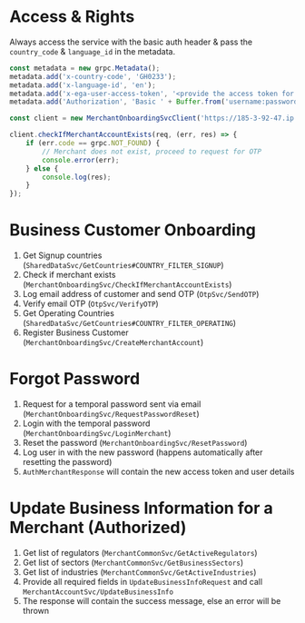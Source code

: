 # Access & Rights

Always access the service with the basic auth header & pass the `country_code` & `language_id` in the metadata.

```javascript
const metadata = new grpc.Metadata();
metadata.add('x-country-code', 'GH0233');
metadata.add('x-language-id', 'en');
metadata.add('x-ega-user-access-token', '<provide the access token for the current user>');
metadata.add('Authorization', 'Basic ' + Buffer.from('username:password').toString('base64'));

const client = new MerchantOnboardingSvcClient('https://185-3-92-47.ip.linodeusercontent.com:9999', null, null);

```

```ts
client.checkIfMerchantAccountExists(req, (err, res) => {
    if (err.code == grpc.NOT_FOUND) {
        // Merchant does not exist, proceed to request for OTP
        console.error(err);
    } else {
        console.log(res);
    }
});

```

# Business Customer Onboarding

1. Get Signup countries (`SharedDataSvc/GetCountries#COUNTRY_FILTER_SIGNUP`)
2. Check if merchant exists (`MerchantOnboardingSvc/CheckIfMerchantAccountExists`)
3. Log email address of customer and send OTP (`OtpSvc/SendOTP`)
4. Verify email OTP (`OtpSvc/VerifyOTP`)
5. Get Operating Countries (`SharedDataSvc/GetCountries#COUNTRY_FILTER_OPERATING`)
6. Register Business Customer (`MerchantOnboardingSvc/CreateMerchantAccount`)

# Forgot Password

1. Request for a temporal password sent via email (`MerchantOnboardingSvc/RequestPasswordReset`)
2. Login with the temporal password (`MerchantOnboardingSvc/LoginMerchant`)
3. Reset the password (`MerchantOnboardingSvc/ResetPassword`)
4. Log user in with the new password (happens automatically after resetting the password)
5. `AuthMerchantResponse` will contain the new access token and user details

# Update Business Information for a Merchant (Authorized)

1. Get list of regulators (`MerchantCommonSvc/GetActiveRegulators`)
2. Get list of sectors (`MerchantCommonSvc/GetBusinessSectors`)
3. Get list of industries (`MerchantCommonSvc/GetActiveIndustries`)
4. Provide all required fields in `UpdateBusinessInfoRequest` and call `MerchantAccountSvc/UpdateBusinessInfo`
5. The response will contain the success message, else an error will be thrown
